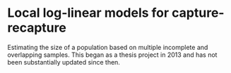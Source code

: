 # Local log-linear models for capture-recapture

Estimating the size of a population based on multiple incomplete and overlapping samples. This began as a thesis project in 2013 and has not been substantially updated since then.